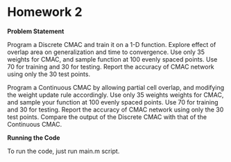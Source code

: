 # Homework 2

**Problem Statement**

Program a Discrete CMAC and train it on a 1-D function. Explore effect of overlap area on generalization and time to convergence. Use only 35 weights for CMAC, and sample function at 100 evenly spaced points. Use 70 for training and 30 for testing. Report the accuracy of CMAC network using only the 30 test points.

Program a Continuous CMAC by allowing partial cell overlap, and modifying the weight update rule accordingly. Use only 35 weights weights for CMAC, and sample your function at 100 evenly spaced points. Use 70 for training and 30 for testing. Report the accuracy of CMAC network using only the 30 test points. Compare the output of the Discrete CMAC with that of the Continuous CMAC.

**Running the Code**

To run the code, just run main.m script.
